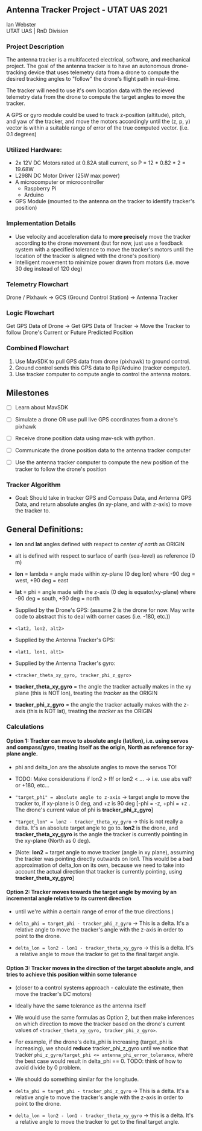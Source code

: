 ## Antenna Tracker Project - UTAT UAS 2021

Ian Webster  
UTAT UAS | RnD Division  

### Project Description
The antenna tracker is a multifaceted electrical, software, and mechanical project. The goal of the antenna tracker is to have an autonomous drone-tracking device that uses telemetry data from a drone to compute the desired tracking angles to "follow" the drone's flight path in real-time.  

The tracker will need to use it's own location data with the recieved telemetry data from the drone to compute the target angles to move the tracker.  

A GPS or gyro module could be used to track z-position (altitude), pitch, and yaw of the tracker, and move the motors accordingly until the (z, p, y) vector is within a suitable range of error of the true computed vector. (i.e. 0.1 degrees)

### Utilized Hardware:
* 2x 12V DC Motors rated at 0.82A stall current, so P = 12 * 0.82 * 2 = 19.68W
* L298N DC Motor Driver (25W max power)
* A microcomputer or microcontroller
  * Raspberry Pi
  * Arduino
* GPS Module (mounted to the antenna on the tracker to identify tracker's position)

### Implementation Details
* Use velocity and acceleration data to **more precisely** move the tracker according to the drone movement (but for now, just use a feedback system with a specified tolerance to move the tracker's motors until the location of the tracker is aligned with the drone's position)
* Intelligent movement to minimize power drawn from motors (i.e. move 30 deg instead of 120 deg) 

### Telemetry Flowchart
Drone / Pixhawk -> GCS (Ground Control Station) -> Antenna Tracker

### Logic Flowchart
Get GPS Data of Drone -> Get GPS Data of Tracker -> Move the Tracker to follow Drone's Current or Future Predicted Position

### Combined Flowchart  
1. Use MavSDK to pull GPS data from drone (pixhawk) to ground control.
2. Ground control sends this GPS data to Rpi/Arduino (tracker computer).
3. Use tracker computer to compute angle to control the antenna motors.

## Milestones
- [ ] Learn about MavSDK  
- [ ] Simulate a drone OR use pull live GPS coordinates from a drone's pixhawk  
- [ ] Receive drone position data using mav-sdk with python.  
- [ ] Communicate the drone position data to the antenna tracker computer  
- [ ] Use the antenna tracker computer to compute the new position of the tracker to follow the drone's position  


### Tracker Algorithm

* Goal: Should take in tracker GPS and Compass Data, and Antenna GPS Data, and return absolute angles (in xy-plane, and with z-axis) to move the tracker to.

## General Definitions:

* **lon** and **lat** angles defined with respect to *center of earth* as ORIGIN
* alt is defined with respect to surface of earth (sea-level) as reference (0 m)

* **lon** = lambda = angle made within xy-plane (0 deg lon) where -90 deg = west, +90 deg = east
* **lat** = phi = angle made with the z-axis (0 deg is equator/xy-plane) where -90 deg = south, +90 deg = north

* Supplied by the Drone's GPS: (assume 2 is the drone for now. May write code to abstract this to deal with corner cases (i.e. -180, etc.))
* ```<lat2, lon2, alt2>```

* Supplied by the Antenna Tracker's GPS:
* ```<lat1, lon1, alt1>```

* Supplied by the Antenna Tracker's gyro:
* ```<tracker_theta_xy_gyro, tracker_phi_z_gyro>```

* **tracker_theta_xy_gyro** = the angle the tracker actually makes in the xy plane (this is NOT lon), treating the *tracker* as the ORIGIN
* **tracker_phi_z_gyro** = the angle the tracker actually makes with the z-axis (this is NOT lat), treating the *tracker* as the ORIGIN

### Calculations

#### Option 1: Tracker can move to **absolute** angle (lat/lon), i.e. using servos and compass/gyro, treating itself as the origin, North as reference for xy-plane angle.

* phi and delta_lon are the absolute angles to move the servos TO!

* TODO: Make considerations if lon2 > fff or lon2 < ... -> i.e. use abs val? or +180, etc...

* ```"target_phi" = absolute angle to z-axis``` -> target angle to move the tracker to, if xy-plane is 0 deg, and +z is 90 deg [-phi = -z, +phi = +z . The drone's current value of phi is **tracker_phi_z_gyro**]

* ```"target_lon" = lon2 - tracker_theta_xy_gyro``` -> this is not really a delta. It's an absolute target angle to go to. **lon2** is the drone, and **tracker_theta_xy_gyro** is the angle the tracker is currently pointing in the xy-plane (North as 0 deg). 

* [Note: **lon2** = target angle to move tracker (angle in xy plane), assuming the tracker was pointing directly outwards on lon1. This would be a bad approximation of delta_lon on its own, because we need to take into account the actual direction that tracker is currently pointing, using **tracker_theta_xy_gyro**]

#### Option 2: Tracker moves towards the target angle by moving by an incremental angle **relative** to its current direction 
* until we're within a certain range of error of the true directions.)

* ```delta_phi = target_phi - tracker_phi_z_gyro``` -> This is a delta. It's a relative angle to move the tracker's angle with the z-axis in order to point to the drone.

* ```delta_lon = lon2 - lon1 - tracker_theta_xy_gyro``` -> this is a delta. It's a relative angle to move the tracker to get to the final target angle.

#### Option 3: Tracker moves in the direction of the target absolute angle, and tries to achieve this position within some tolerance
* (closer to a control systems approach - calculate the estimate, then move the tracker's DC motors)
* Ideally have the same tolerance as the antenna itself

* We would use the same formulas as Option 2, but then make inferences on which direction to move the tracker based on the drone's current values of ```<tracker_theta_xy_gyro, tracker_phi_z_gyro>```. 
* For example, if the drone's delta_phi is increasing (target_phi is increasing), we should **reduce** tracker_phi_z_gyro until we notice that tracker ```phi_z_gyro/target_phi <= antenna_phi_error_tolerance```, where the best case would result in delta_phi == 0. TODO: think of how to avoid divide by 0 problem.
* We should do something similar for the longitude.

* ```delta_phi = target_phi - tracker_phi_z_gyro``` -> This is a delta. It's a relative angle to move the tracker's angle with the z-axis in order to point to the drone.

* ```delta_lon = lon2 - lon1 - tracker_theta_xy_gyro``` -> this is a delta. It's a relative angle to move the tracker to get to the final target angle.